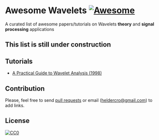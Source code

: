 # Awesome Wavelets [![Awesome](https://cdn.rawgit.com/sindresorhus/awesome/d7305f38d29fed78fa85652e3a63e154dd8e8829/media/badge.svg)](https://github.com/helderc/awesome-wavelets)

A curated list of awesome papers/tutorials on Wavelets **theory** and **signal processing** applications

## This list is still under construction

## Tutorials
- [A Practical Guide to Wavelet Analysis (1998)](http://dx.doi.org/10.1.1.28.1738)

## Contribution

Please, feel free to send [pull requests](https://github.com/helderc/awesome-wavelets/pulls) or email (heldercro@gmail.com) to add links.

## License

[![CC0](http://i.creativecommons.org/p/zero/1.0/88x31.png)](http://creativecommons.org/publicdomain/zero/1.0/)
